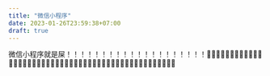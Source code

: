 ```yaml
---
title: "微信小程序"
date: 2023-01-26T23:59:38+07:00
draft: true
---
```


微信小程序就是屎！！！！！！！！！！！！！！！！！！！！💩💩💩💩💩💩💩💩💩💩💩💩💩💩💩💩💩💩💩💩💩💩💩💩💩💩💩💩💩💩💩💩💩💩💩💩💩💩💩💩💩💩💩💩💩💩💩💩
